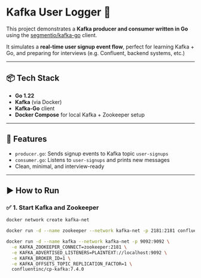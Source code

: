 # Kafka User Logger 🚀

This project demonstrates a **Kafka producer and consumer written in Go** using the [segmentio/kafka-go](https://github.com/segmentio/kafka-go) client.

It simulates a **real-time user signup event flow**, perfect for learning Kafka + Go, and preparing for interviews (e.g. Confluent, backend systems, etc.)

---

## 📦 Tech Stack

- **Go 1.22**
- **Kafka** (via Docker)
- **Kafka-Go** client
- **Docker Compose** for local Kafka + Zookeeper setup

---

## 📌 Features

- `producer.go`: Sends signup events to Kafka topic `user-signups`
- `consumer.go`: Listens to `user-signups` and prints new messages
- Clean, minimal, and interview-ready

---

## ▶️ How to Run

### ✅ 1. Start Kafka and Zookeeper

```bash
docker network create kafka-net

docker run -d --name zookeeper --network kafka-net -p 2181:2181 confluentinc/cp-zookeeper:7.4.0

docker run -d --name kafka --network kafka-net -p 9092:9092 \
  -e KAFKA_ZOOKEEPER_CONNECT=zookeeper:2181 \
  -e KAFKA_ADVERTISED_LISTENERS=PLAINTEXT://localhost:9092 \
  -e KAFKA_BROKER_ID=1 \
  -e KAFKA_OFFSETS_TOPIC_REPLICATION_FACTOR=1 \
  confluentinc/cp-kafka:7.4.0
